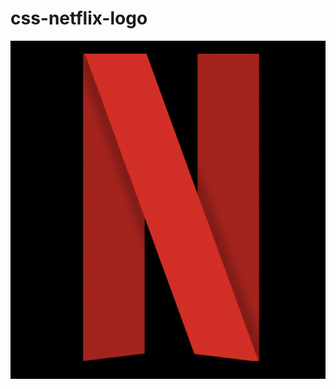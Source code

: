 # css-netflix-logo
![image](https://github.com/marchoag/css-netflix-logo/blob/main/Screen%20Shot%202022-10-02%20at%2021.42.55.png)
